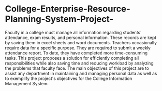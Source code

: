 # College-Enterprise-Resource-Planning-System-Project-
Faculty in a college must manage all information regarding students' attendance, exam results, and personal information. These records are kept by saving them in excel sheets and word documents. Teachers occasionally require data for a specific purpose. They are required to submit a weekly attendance report. To date, they have completed more time-consuming tasks. This project proposes a solution for efficiently completing all responsibilities while also saving time and reducing workload by analyzing the problems that faculty face. The main objectives of this project are to assist any department in maintaining and managing personal data as well as to exemplify the project's objectives for the College Information Management System. 
